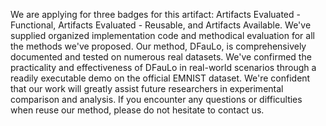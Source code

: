 We are applying for three badges for this artifact: Artifacts Evaluated - Functional, Artifacts Evaluated - Reusable, and Artifacts Available. 
We've supplied organized implementation code and methodical evaluation for all the methods we've proposed. Our method, DFauLo, is comprehensively documented and tested on numerous real datasets. We've confirmed the practicality and effectiveness of DFauLo in real-world scenarios through a readily executable demo on the official EMNIST dataset. We're confident that our work will greatly assist future researchers in experimental comparison and analysis.
If you encounter any questions or difficulties when reuse our method, please do not hesitate to contact us.